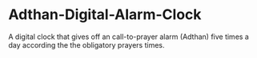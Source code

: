 # Adthan-Digital-Alarm-Clock
A digital clock that gives off an call-to-prayer alarm (Adthan) five times a day according the the obligatory prayers times.
